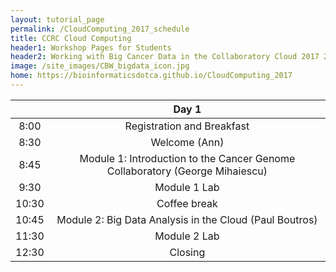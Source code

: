 ```yaml
---
layout: tutorial_page
permalink: /CloudComputing_2017_schedule
title: CCRC Cloud Computing
header1: Workshop Pages for Students
header2: Working with Big Cancer Data in the Collaboratory Cloud 2017 2017 Schedule
image: /site_images/CBW_bigdata_icon.jpg
home: https://bioinformaticsdotca.github.io/CloudComputing_2017
---
```


| | **Day 1** |  
| :---: | :---: |   
| 8:00 | Registration and Breakfast |   
| 8:30 | Welcome (Ann) |   
| 8:45 | Module 1: Introduction to the Cancer Genome Collaboratory (George Mihaiescu) |  
| 9:30 | Module 1 Lab | 
| 10:30 | Coffee break |   
| 10:45 | Module 2: Big Data Analysis in the Cloud (Paul Boutros) |  
| 11:30 | Module 2 Lab |   
| 12:30 | Closing |   
